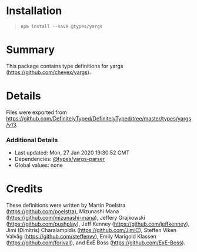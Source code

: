 # Installation
> `npm install --save @types/yargs`

# Summary
This package contains type definitions for yargs (https://github.com/chevex/yargs).

# Details
Files were exported from https://github.com/DefinitelyTyped/DefinitelyTyped/tree/master/types/yargs/v13.

### Additional Details
 * Last updated: Mon, 27 Jan 2020 19:30:52 GMT
 * Dependencies: [@types/yargs-parser](https://npmjs.com/package/@types/yargs-parser)
 * Global values: none

# Credits
These definitions were written by Martin Poelstra (https://github.com/poelstra), Mizunashi Mana (https://github.com/mizunashi-mana), Jeffery Grajkowski (https://github.com/pushplay), Jeff Kenney (https://github.com/jeffkenney), Jimi (Dimitris) Charalampidis (https://github.com/JimiC), Steffen Viken Valvåg (https://github.com/steffenvv), Emily Marigold Klassen (https://github.com/forivall), and ExE Boss (https://github.com/ExE-Boss).
